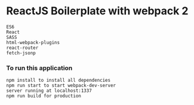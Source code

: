 # ReactJS Boilerplate with webpack 2

```
ES6
React
SASS
html-webpack-plugins
react-router
fetch-jsonp
```


### To run this application

```
npm install to install all dependencies
npm run start to start webpack-dev-server
server running at localhost:1337
npm run build for production
```
